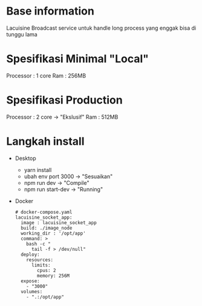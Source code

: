# Base information
Lacuisine Broadcast service untuk handle long process yang enggak bisa di tunggu lama

# Spesifikasi Minimal "Local"
Processor : 1 core
Ram : 256MB

# Spesifikasi Production
Processor : 2 core -> "Ekslusif"
Ram : 512MB

# Langkah install 
- Desktop
  - yarn install
  - ubah env port 3000 -> "Sesuaikan"
  - npm run dev -> "Compile"
  - npm run start-dev -> "Running"

- Docker
  ```
  # docker-compose.yaml
  lacuisine_socket_app:
    image : lacuisine_socket_app
    build: ./image_node
    working_dir : '/opt/app'
    command: >
      bash -c "
        tail -f > /dev/null"
    deploy:
      resources:
        limits:
          cpus: 2
          memory: 256M
    expose: 
      - "3000"
    volumes:
      - ".:/opt/app"
  ```
